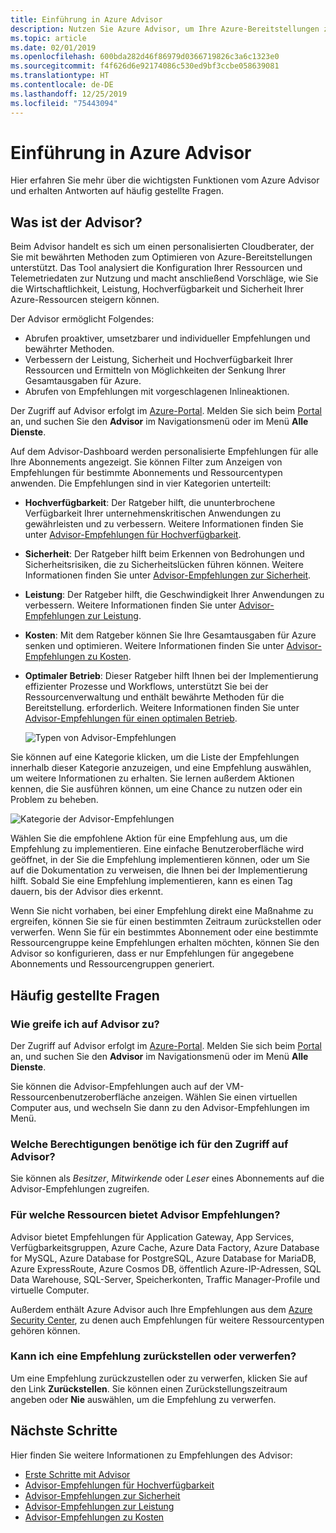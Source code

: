 ```yaml
---
title: Einführung in Azure Advisor
description: Nutzen Sie Azure Advisor, um Ihre Azure-Bereitstellungen zu optimieren.
ms.topic: article
ms.date: 02/01/2019
ms.openlocfilehash: 600bda282d46f86979d0366719826c3a6c1323e0
ms.sourcegitcommit: f4f626d6e92174086c530ed9bf3ccbe058639081
ms.translationtype: HT
ms.contentlocale: de-DE
ms.lasthandoff: 12/25/2019
ms.locfileid: "75443094"
---
```

# <a name="introduction-to-azure-advisor"></a>Einführung in Azure Advisor

Hier erfahren Sie mehr über die wichtigsten Funktionen vom Azure Advisor und erhalten Antworten auf häufig gestellte Fragen.

## <a name="what-is-advisor"></a>Was ist der Advisor?
Beim Advisor handelt es sich um einen personalisierten Cloudberater, der Sie mit bewährten Methoden zum Optimieren von Azure-Bereitstellungen unterstützt. Das Tool analysiert die Konfiguration Ihrer Ressourcen und Telemetriedaten zur Nutzung und macht anschließend Vorschläge, wie Sie die Wirtschaftlichkeit, Leistung, Hochverfügbarkeit und Sicherheit Ihrer Azure-Ressourcen steigern können.

Der Advisor ermöglicht Folgendes:
* Abrufen proaktiver, umsetzbarer und individueller Empfehlungen und bewährter Methoden. 
* Verbessern der Leistung, Sicherheit und Hochverfügbarkeit Ihrer Ressourcen und Ermitteln von Möglichkeiten der Senkung Ihrer Gesamtausgaben für Azure.
* Abrufen von Empfehlungen mit vorgeschlagenen Inlineaktionen.

Der Zugriff auf Advisor erfolgt im [Azure-Portal](https://aka.ms/azureadvisordashboard). Melden Sie sich beim [Portal](https://portal.azure.com) an, und suchen Sie den **Advisor** im Navigationsmenü oder im Menü **Alle Dienste**.

Auf dem Advisor-Dashboard werden personalisierte Empfehlungen für alle Ihre Abonnements angezeigt.  Sie können Filter zum Anzeigen von Empfehlungen für bestimmte Abonnements und Ressourcentypen anwenden.  Die Empfehlungen sind in vier Kategorien unterteilt: 

* **Hochverfügbarkeit**: Der Ratgeber hilft, die ununterbrochene Verfügbarkeit Ihrer unternehmenskritischen Anwendungen zu gewährleisten und zu verbessern. Weitere Informationen finden Sie unter [Advisor-Empfehlungen für Hochverfügbarkeit](advisor-high-availability-recommendations.md).
* **Sicherheit**: Der Ratgeber hilft beim Erkennen von Bedrohungen und Sicherheitsrisiken, die zu Sicherheitslücken führen können. Weitere Informationen finden Sie unter [Advisor-Empfehlungen zur Sicherheit](advisor-security-recommendations.md).
* **Leistung**: Der Ratgeber hilft, die Geschwindigkeit Ihrer Anwendungen zu verbessern. Weitere Informationen finden Sie unter [Advisor-Empfehlungen zur Leistung](advisor-performance-recommendations.md).
* **Kosten**: Mit dem Ratgeber können Sie Ihre Gesamtausgaben für Azure senken und optimieren. Weitere Informationen finden Sie unter [Advisor-Empfehlungen zu Kosten](advisor-cost-recommendations.md).
* **Optimaler Betrieb**: Dieser Ratgeber hilft Ihnen bei der Implementierung effizienter Prozesse und Workflows, unterstützt Sie bei der Ressourcenverwaltung und enthält bewährte Methoden für die Bereitstellung. erforderlich. Weitere Informationen finden Sie unter [Advisor-Empfehlungen für einen optimalen Betrieb](advisor-operational-excellence-recommendations.md).

  ![Typen von Advisor-Empfehlungen](./media/advisor-overview/advisor-dashboard.png)

Sie können auf eine Kategorie klicken, um die Liste der Empfehlungen innerhalb dieser Kategorie anzuzeigen, und eine Empfehlung auswählen, um weitere Informationen zu erhalten.  Sie lernen außerdem Aktionen kennen, die Sie ausführen können, um eine Chance zu nutzen oder ein Problem zu beheben.

![Kategorie der Advisor-Empfehlungen](./media/advisor-overview/advisor-ha-category-example.png) 

Wählen Sie die empfohlene Aktion für eine Empfehlung aus, um die Empfehlung zu implementieren.  Eine einfache Benutzeroberfläche wird geöffnet, in der Sie die Empfehlung implementieren können, oder um Sie auf die Dokumentation zu verweisen, die Ihnen bei der Implementierung hilft.  Sobald Sie eine Empfehlung implementieren, kann es einen Tag dauern, bis der Advisor dies erkennt.

Wenn Sie nicht vorhaben, bei einer Empfehlung direkt eine Maßnahme zu ergreifen, können Sie sie für einen bestimmten Zeitraum zurückstellen oder verwerfen.  Wenn Sie für ein bestimmtes Abonnement oder eine bestimmte Ressourcengruppe keine Empfehlungen erhalten möchten, können Sie den Advisor so konfigurieren, dass er nur Empfehlungen für angegebene Abonnements und Ressourcengruppen generiert.

## <a name="frequently-asked-questions"></a>Häufig gestellte Fragen

### <a name="how-do-i-access-advisor"></a>Wie greife ich auf Advisor zu?
Der Zugriff auf Advisor erfolgt im [Azure-Portal](https://aka.ms/azureadvisordashboard). Melden Sie sich beim [Portal](https://portal.azure.com) an, und suchen Sie den **Advisor** im Navigationsmenü oder im Menü **Alle Dienste**.

Sie können die Advisor-Empfehlungen auch auf der VM-Ressourcenbenutzeroberfläche anzeigen. Wählen Sie einen virtuellen Computer aus, und wechseln Sie dann zu den Advisor-Empfehlungen im Menü. 

### <a name="what-permissions-do-i-need-to-access-advisor"></a>Welche Berechtigungen benötige ich für den Zugriff auf Advisor?
 
Sie können als *Besitzer*, *Mitwirkende* oder *Leser* eines Abonnements auf die Advisor-Empfehlungen zugreifen.

### <a name="what-resources-does-advisor-provide-recommendations-for"></a>Für welche Ressourcen bietet Advisor Empfehlungen?

Advisor bietet Empfehlungen für Application Gateway, App Services, Verfügbarkeitsgruppen, Azure Cache, Azure Data Factory, Azure Database for MySQL, Azure Database for PostgreSQL, Azure Database for MariaDB, Azure ExpressRoute, Azure Cosmos DB, öffentlich Azure-IP-Adressen, SQL Data Warehouse, SQL-Server, Speicherkonten, Traffic Manager-Profile und virtuelle Computer.

Außerdem enthält Azure Advisor auch Ihre Empfehlungen aus dem [Azure Security Center](https://docs.microsoft.com/azure/security-center/security-center-recommendations), zu denen auch Empfehlungen für weitere Ressourcentypen gehören können.

### <a name="can-i-postpone-or-dismiss-a-recommendation"></a>Kann ich eine Empfehlung zurückstellen oder verwerfen?

Um eine Empfehlung zurückzustellen oder zu verwerfen, klicken Sie auf den Link **Zurückstellen**. Sie können einen Zurückstellungszeitraum angeben oder **Nie** auswählen, um die Empfehlung zu verwerfen.

## <a name="next-steps"></a>Nächste Schritte

Hier finden Sie weitere Informationen zu Empfehlungen des Advisor:

* [Erste Schritte mit Advisor](advisor-get-started.md)
* [Advisor-Empfehlungen für Hochverfügbarkeit](advisor-high-availability-recommendations.md)
* [Advisor-Empfehlungen zur Sicherheit](advisor-security-recommendations.md)
* [Advisor-Empfehlungen zur Leistung](advisor-performance-recommendations.md)
* [Advisor-Empfehlungen zu Kosten](advisor-cost-recommendations.md)
